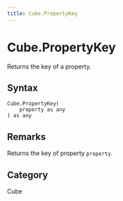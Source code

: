 ```yaml
---
title: Cube.PropertyKey
---
```


# Cube.PropertyKey


Returns the key of a property.


## Syntax

```powerquery
Cube.PropertyKey(
    property as any
) as any
```


## Remarks

Returns the key of property <code>property</code>.



## Category
Cube
